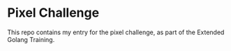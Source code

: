 # Pixel Challenge
This repo contains my entry for the pixel challenge, as part of the Extended Golang Training. 
